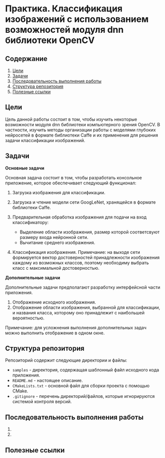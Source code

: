 # Практика. Классификация изображений с использованием возможностей модуля dnn библиотеки OpenCV

## Содержание

1. [Цели](https://github.com/UNN-VMK-Software/opencv-dnn-practice/blob/master/README.md#%D0%A6%D0%B5%D0%BB%D0%B8)
1. [Задачи](https://github.com/UNN-VMK-Software/opencv-dnn-practice/blob/master/README.md#%D0%97%D0%B0%D0%B4%D0%B0%D1%87%D0%B8)
1. [Последовательность выполнения работы](https://github.com/UNN-VMK-Software/opencv-dnn-practice/blob/master/README.md#%D0%9F%D0%BE%D1%81%D0%BB%D0%B5%D0%B4%D0%BE%D0%B2%D0%B0%D1%82%D0%B5%D0%BB%D1%8C%D0%BD%D0%BE%D1%81%D1%82%D1%8C-%D0%B2%D1%8B%D0%BF%D0%BE%D0%BB%D0%BD%D0%B5%D0%BD%D0%B8%D1%8F-%D1%80%D0%B0%D0%B1%D0%BE%D1%82%D1%8B)
1. [Структура репозитория](https://github.com/UNN-VMK-Software/opencv-dnn-practice/blob/master/README.md#%D0%A1%D1%82%D1%80%D1%83%D0%BA%D1%82%D1%83%D1%80%D0%B0-%D1%80%D0%B5%D0%BF%D0%BE%D0%B7%D0%B8%D1%82%D0%BE%D1%80%D0%B8%D1%8F)
1. [Полезные ссылки](https://github.com/UNN-VMK-Software/opencv-dnn-practice/blob/master/README.md#%D0%9F%D0%BE%D0%BB%D0%B5%D0%B7%D0%BD%D1%8B%D0%B5-%D1%81%D1%81%D1%8B%D0%BB%D0%BA%D0%B8)

## Цели

Цель данной работы состоит в том, чтобы изучить некоторые
возможности модуля dnn библиотеки компьютерного зрения OpenCV.
В частности, изучить методы организации работы с моделями
глубоких нейросетей в формате библиотеки Caffe и их
применения для решения задачи классификации изображений.

## Задачи

**Основные задачи**

Основная задача состоит в том, чтобы разработать консольное
приложение, которое обеспечивает следующий функционал:

1. Загрузка изображения для классификации.
1. Загрузка и чтение модели сети GoogLeNet, хранящейся в формате
   библиотеки Caffe.
1. Предварительная обработка изображения для подачи на вход
   классификатору:
   
   - Выделение области изображения, размер которой соответсвуют
     размеру входа нейронной сети.
   - Вычитание среднего изображения.
   
1. Классификация изображения. Примечание: на выходе сети формируется
   вектор достоверностей принадлежности изображения каждому
   из возможных классов, поэтому необходиму выбрать класс
   с максимальной достоверностью.

**Дополнительные задачи**

Дополнительные задачи предполагают разработку интерфейсной части
приложения.

1. Отображение исходного изображения.
1. Отображение области изображения, выбранной для классификации,
   и названия класса, которому оно принадлежит с наибольшей
   вероятностью.

Примечание: для усложнения выполнения дополнительных задач
можно выполнить отображение в одном окне. 

## Структура репозитория

Репозиторий содержит следующие директории и файлы:

- `samples` - директория, содержащая шаблонный файл исходного кода
  приложения.
- `README.md` - настоящее описание.
- `CMakeLists.txt` - основной файл для сборки проекта с помощью CMake.
- `.gitignore` - перечень директорий/файлов, которые игнорируются
  системой контроля версий.

## Последовательность выполнения работы

1.
1.

## Полезные ссылки
